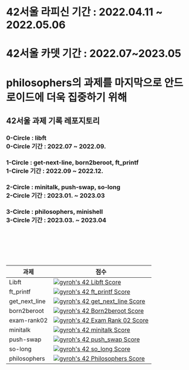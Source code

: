 # 42서울 라피신 기간 : 2022.04.11 ~ 2022.05.06
# 42서울 카뎃 기간 : 2022.07~2023.05
# philosophers의 과제를 마지막으로 안드로이드에 더욱 집중하기 위해 

<h2>42서울 과제 기록 레포지토리<br>

<h3>0-Circle : libft<br>
0-Circle 기간 : 2022.07 ~ 2022.09.<br>

  
<h3>1-Circle : get-next-line, born2beroot, ft_printf<br>
1-Circle 기간 : 2022.09 ~ 2022.12.<br>

  
<h3>2-Circle : minitalk, push-swap, so-long<br>
2-Circle 기간 : 2023.01. ~ 2023.03<br>


<h3>3-Circle : philosophers, minishell<br>
3-Circle 기간 : 2023.03. ~ 2023.04<br>

<br><br><br><br>
<table>
  <thead>
    <tr>
      <th>과제</th>
      <th>점수</th>
    </tr>
  </thead>
  <tbody>
    <tr>
      <td>Libft</td>
      <td><a href="https://github.com/JaeSeoKim/badge42"><img src="https://badge42.vercel.app/api/v2/cl5djg455004909mh8s6gxle4/project/2647787" alt="gyroh's 42 Libft Score" /></a></td>
    </tr>
    <tr>
      <td>ft_printf</td>
      <td><a href="https://github.com/JaeSeoKim/badge42"><img src="https://badge42.vercel.app/api/v2/cl5djg455004909mh8s6gxle4/project/2755518" alt="gyroh's 42 ft_printf Score" /></a></td>
    </tr>
    <tr>
      <td>get_next_line</td>
      <td><a href="https://github.com/JaeSeoKim/badge42"><img src="https://badge42.vercel.app/api/v2/cl5djg455004909mh8s6gxle4/project/2755519" alt="gyroh's 42 get_next_line Score" /></a></td>
    </tr>
    <tr>
      <td>born2beroot</td>
      <td><a href="https://github.com/JaeSeoKim/badge42"><img src="https://badge42.vercel.app/api/v2/cl5djg455004909mh8s6gxle4/project/2755517" alt="gyroh's 42 Born2beroot Score" /></a></td>
    </tr>
    <tr>
      <td>exam-rank02</td>
      <td><a href="https://github.com/JaeSeoKim/badge42"><img src="https://badge42.vercel.app/api/v2/cl5djg455004909mh8s6gxle4/project/3001907" alt="gyroh's 42 Exam Rank 02 Score" /></a></td>
    </tr>
    <tr>
      <td>minitalk</td>
      <td><a href="https://github.com/JaeSeoKim/badge42"><img src="https://badge42.vercel.app/api/v2/cl5djg455004909mh8s6gxle4/project/2947350" alt="gyroh's 42 minitalk Score" /></a></td>
    </tr>
    <tr>
      <td>push-swap</td>
      <td><a href="https://github.com/JaeSeoKim/badge42"><img src="https://badge42.vercel.app/api/v2/cl5djg455004909mh8s6gxle4/project/2947349" alt="gyroh's 42 push_swap Score" /></a></td>
    </tr>
    <tr>
      <td>so-long</td>
      <td><a href="https://github.com/JaeSeoKim/badge42"><img src="https://badge42.vercel.app/api/v2/cl5djg455004909mh8s6gxle4/project/2947351" alt="gyroh's 42 so_long Score" /></a></td>
    </tr>
    <tr>
      <td>philosophers</td>
      <td><a href="https://github.com/JaeSeoKim/badge42"><img src="https://badge42.vercel.app/api/v2/cl5djg455004909mh8s6gxle4/project/3044926" alt="gyroh's 42 Philosophers Score" /></a></td>
    </tr>
  </tbody>
  </table>
